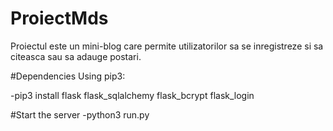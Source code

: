 # ProiectMds
Proiectul este un mini-blog care permite utilizatorilor sa se inregistreze si sa citeasca sau sa adauge postari.

#Dependencies
Using pip3:

-pip3 install flask flask_sqlalchemy flask_bcrypt flask_login

#Start the server
-python3 run.py
